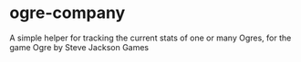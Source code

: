 ogre-company
============

A simple helper for tracking the current stats of one or many Ogres, for the game Ogre by Steve Jackson Games
